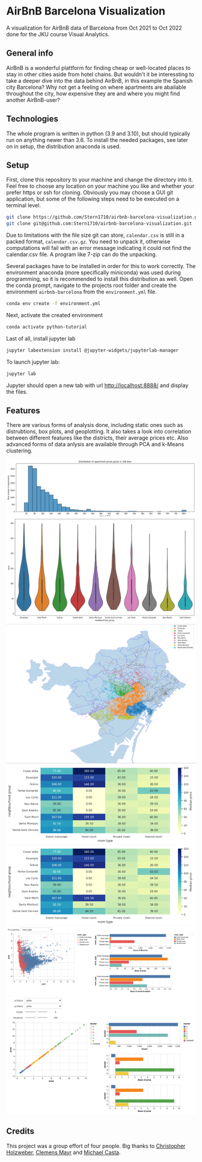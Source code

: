 # AirBnB Barcelona Visualization #

A visualization for AirBnB data of Barcelona from Oct 2021 to Oct 2022 done for the JKU course Visual Analytics.

## General info ##

AirBnB is a wonderful plattform for finding cheap or well-located places to stay in other cities aside from hotel chains. But wouldn't it be interessting to take a deeper dive into the data behind AirBnB, in this example the Spanish city Barcelona? Why not get a feeling on where apartments are abailable throughout the city, how expensive they are and where you might find another AirBnB-user?

## Technologies ##

The whole program is written in python (3.9 and 3.10), but should typically run on anything newer than 3.6. To install the needed packages, see later on in setup, the distribution anaconda is used.

## Setup ##

First, clone this repository to your machine and change the directory into it. Feel free to choose any location on your machine you like and whether your prefer https or ssh for cloning. Obviously you may choose a GUI git application, but some of the following steps need to be executed on a terminal level.

```bash
git clone https://github.com/Stern1710/airbnb-barcelona-visualization.git
git clone git@github.com:Stern1710/airbnb-barcelona-visualization.git
```

Due to limitations with the file size git can store, `calendar.csv` is still in a packed format, `calendar.csv.gz`. You need to unpack it, otherwise computations will fail with an error message indicating it could not find the calendar.csv file. A program like 7-zip can do the unpacking.

Several packages have to be installed in order for this to work correctly. The environment anaconda (more specifically miniconda) was used during programming, so it is recommended to install this distribution as well. Open the conda prompt, navigate to the projects root folder and create the environment `airbnb-barcelona` from the `environment.yml` file.

```bash
conda env create -f environment.yml
```

Next, activate the created environment

```bash
conda activate python-tutorial
```

Last of all, install jupyter lab

```bash
jupyter labextension install @jupyter-widgets/jupyterlab-manager
```

To launch jupyter lab:

```bash
jupyter lab
```

Jupyter should open a new tab with url <http://localhost:8888/> and display the files.

## Features ##

There are various forms of analysis done, including static ones such as distrubtions, box plots, and geoplotting. It also takes a look into correlation between different features like the districts, their average prices etc. Also advanced forms of data anlysis are available through PCA and k-Means clustering.

![Distribution 1](img/distribution_1.png)
![Distribution 2](img/distribution_2.png)
![Geopandas](img/geopandas.png)
![Heatmap 1](img/heatmap_1.png)
![Heatmap 2](img/heatmap_1.png)
![PCA 1](img/pca_1.png)
![PCA 2](img/pca_2.png)

## Credits ##

This project was a group effort of four people. Big thanks to [Christopher Holzweber](https://github.com/holzweber), [Clemens Mayr](https://github.com/mayr597) and [Michael Casta](https://github.com/micasta).
